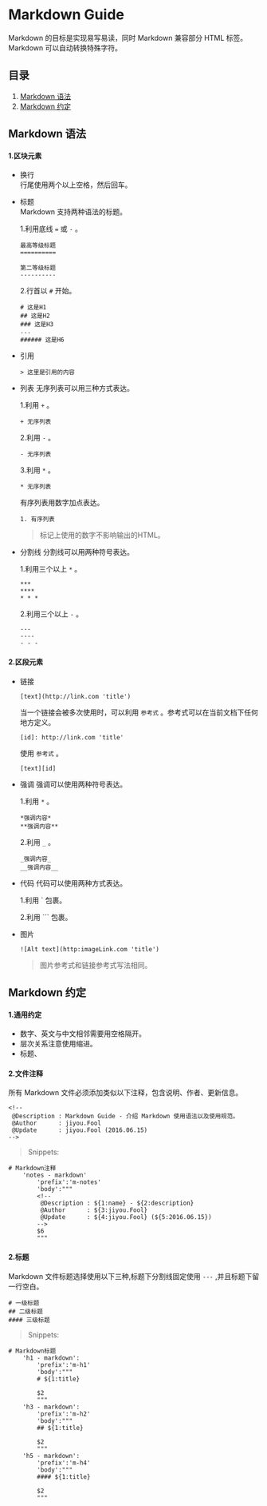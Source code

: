 <!--
 @Description : Markdown Guide - 介绍 Markdown 使用语法以及使用规范。
 @Author      : jiyou.Fool
 @Update      : jiyou.Fool (2016.06.15)
-->

# Markdown Guide

Markdown 的目标是实现易写易读，同时 Markdown 兼容部分 HTML 标签。Markdown 可以自动转换特殊字符。

## 目录

1. [Markdown 语法](#grammar)
2. [Markdown 约定](#conventions)

<a name="grammar"></a>
## Markdown 语法

<a name="block"></a>
#### 1.区块元素  

+ 换行  
行尾使用两个以上空格，然后回车。

+ 标题   
Markdown 支持两种语法的标题。

  1.利用底线 ` = ` 或 ` - ` 。   

  ```
  最高等级标题
  ==========

  第二等级标题
  ----------
  ```  

  2.行首以 ` # ` 开始。

  ```
  # 这是H1
  ## 这是H2
  ### 这是H3
  ...
  ###### 这是H6
  ```

+ 引用   

  ```
  > 这里是引用的内容
  ```

+ 列表
无序列表可以用三种方式表达。

  1.利用 ` + ` 。

  ```
  + 无序列表
  ```

  2.利用 ` - ` 。

  ```
  - 无序列表
  ```

  3.利用 ` * ` 。

  ```
  * 无序列表
  ```

  有序列表用数字加点表达。

  ```
  1. 有序列表
  ```

  > 标记上使用的数字不影响输出的HTML。

+ 分割线
分割线可以用两种符号表达。

  1.利用三个以上 ` * ` 。

  ```
  ***
  ****
  * * *
  ```

  2.利用三个以上 ` - ` 。

  ```
  ---
  ----
  - - -
  ```
<a name="inline"></a>
#### 2.区段元素

+ 链接

  ```
  [text](http://link.com 'title')
  ```

  当一个链接会被多次使用时，可以利用 ` 参考式 ` 。参考式可以在当前文档下任何地方定义。

  ```
  [id]: http://link.com 'title'
  ```

  使用 ` 参考式 ` 。

  ```
  [text][id]
  ```

+ 强调
强调可以使用两种符号表达。

  1.利用 ` * ` 。

  ```
  *强调内容*
  **强调内容**
  ```

  2.利用 ` _ ` 。

  ```
  _强调内容_
  __强调内容__
  ```

+ 代码
代码可以使用两种方式表达。

  1.利用 \` 包裹。   

  2.利用 \`\`\` 包裹。

+ 图片

  ```
  ![Alt text](http:imageLink.com 'title')
  ```

  > 图片参考式和链接参考式写法相同。

<a name="conventions"></a>
## Markdown 约定

<a name="common"></a>
#### 1.通用约定

+ 数字、英文与中文相邻需要用空格隔开。
+ 层次关系注意使用缩进。
+ 标题、

<a name="notes"></a>
#### 2.文件注释

所有 Markdown 文件必须添加类似以下注释，包含说明、作者、更新信息。   

```
<!--
 @Description : Markdown Guide - 介绍 Markdown 使用语法以及使用规范。
 @Author      : jiyou.Fool
 @Update      : jiyou.Fool (2016.06.15)
-->
```

> Snippets:

```
# Markdown注释
    'notes - markdown'
        'prefix':'m-notes'
        'body':"""
        <!--
         @Description : ${1:name} - ${2:description}
         @Author      : ${3:jiyou.Fool}
         @Update      : ${4:jiyou.Fool} (${5:2016.06.15})
        -->
        $6
        """
```

<a name="title"></a>
#### 2.标题

Markdown 文件标题选择使用以下三种,标题下分割线固定使用 ` --- ` ,并且标题下留一行空白。

```
# 一级标题
## 二级标题
#### 三级标题
```

> Snippets:   

```
# Markdown标题
    'h1 - markdown':
        'prefix':'m-h1'
        'body':"""
        # ${1:title}

        $2
        """
    'h3 - markdown':
        'prefix':'m-h2'
        'body':"""
        ## ${1:title}

        $2
        """
    'h5 - markdown':
        'prefix':'m-h4'
        'body':"""
        #### ${1:title}

        $2
        """
```



<!-- To Be Continue -->

